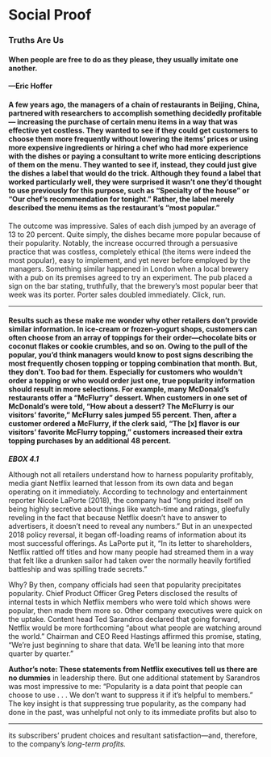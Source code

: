 # Social Proof

### Truths Are Us

#### When people are free to do as they please, they usually imitate one another.

**—Eric Hoffer**

#### A few years ago, the managers of a chain of restaurants in Beijing, China, partnered with researchers to accomplish something decidedly profitable— increasing the purchase of certain menu items in a way that was effective yet costless. They wanted to see if they could get customers to choose them more frequently without lowering the items’ prices or using more expensive ingredients or hiring a chef who had more experience with the dishes or paying a consultant to write more enticing descriptions of them on the menu. They wanted to see if, instead, they could just give the dishes a label that would do the trick. Although they found a label that worked particularly well, they were surprised it wasn’t one they’d thought to use previously for this purpose, such as “Specialty of the house” or “Our chef’s recommendation for tonight.” Rather, the label merely described the menu items as the restaurant’s “most popular.”
 The outcome was impressive. Sales of each dish jumped by an average of 13 to 20 percent. Quite simply, the dishes became more popular because of their popularity. Notably, the increase occurred through a persuasive practice that was costless, completely ethical (the items were indeed the most popular), easy to implement, and yet never before employed by the managers. Something similar happened in London when a local brewery with a pub on its premises agreed to try an experiment. The pub placed a sign on the bar stating, truthfully, that the brewery’s most popular beer that week was its porter. Porter sales doubled immediately. Click, run.

-----

#### Results such as these make me wonder why other retailers don’t provide similar information. In ice-cream or frozen-yogurt shops, customers can often choose from an array of toppings for their order—chocolate bits or coconut flakes or cookie crumbles, and so on. Owing to the pull of the popular, you’d think managers would know to post signs describing the most frequently chosen topping or topping combination that month. But, they don’t. Too bad for them. Especially for customers who wouldn’t order a topping or who would order just one, true popularity information should result in more selections. For example, many McDonald’s restaurants offer a “McFlurry” dessert. When customers in one set of McDonald’s were told, “How about a dessert? The McFlurry is our visitors’ favorite,” McFlurry sales jumped 55 percent. Then, after a customer ordered a McFlurry, if the clerk said, “The [x] flavor is our visitors’ favorite McFlurry topping,” customers increased their extra topping purchases by an additional 48 percent.

**_EBOX 4.1_**

Although not all retailers understand how to harness popularity profitably, media giant
Netflix learned that lesson from its own data and began operating on it immediately.
According to technology and entertainment reporter Nicole LaPorte (2018), the company
had “long prided itself on being highly secretive about things like watch-time and ratings,
gleefully reveling in the fact that because Netflix doesn’t have to answer to advertisers, it
doesn’t need to reveal any numbers.” But in an unexpected 2018 policy reversal, it began
off-loading reams of information about its most successful offerings. As LaPorte put it, “In
its letter to shareholders, Netflix rattled off titles and how many people had streamed them
in a way that felt like a drunken sailor had taken over the normally heavily fortified
battleship and was spilling trade secrets.”

Why? By then, company officials had seen that popularity precipitates popularity. Chief
Product Officer Greg Peters disclosed the results of internal tests in which Netflix members
who were told which shows were popular, then made them more so. Other company
executives were quick on the uptake. Content head Ted Sarandros declared that going
forward, Netflix would be more forthcoming “about what people are watching around the
world.” Chairman and CEO Reed Hastings affirmed this promise, stating, “We’re just
beginning to share that data. We’ll be leaning into that more quarter by quarter.”

**Author’s note: These statements from Netflix executives tell us there are no dummies**
in leadership there. But one additional statement by Sarandros was most impressive to me:
“Popularity is a data point that people can choose to use . . . We don’t want to suppress it if
it’s helpful to members.” The key insight is that suppressing true popularity, as the
company had done in the past, was unhelpful not only to its immediate profits but also to

-----

its subscribers’ prudent choices and resultant satisfaction—and, therefore, to the company’s
_long-term profits._
